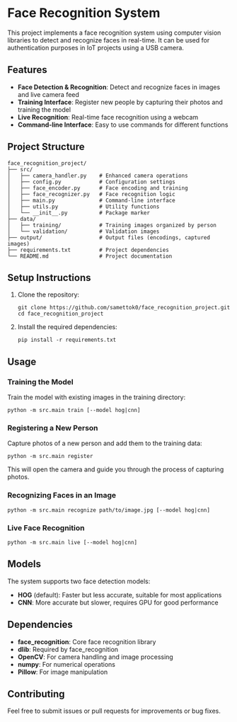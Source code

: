 # Face Recognition System

This project implements a face recognition system using computer vision libraries to detect and recognize faces in real-time. It can be used for authentication purposes in IoT projects using a USB camera.

## Features

- **Face Detection & Recognition**: Detect and recognize faces in images and live camera feed
- **Training Interface**: Register new people by capturing their photos and training the model
- **Live Recognition**: Real-time face recognition using a webcam
- **Command-line Interface**: Easy to use commands for different functions

## Project Structure

```
face_recognition_project/
├── src/
│   ├── camera_handler.py    # Enhanced camera operations
│   ├── config.py            # Configuration settings
│   ├── face_encoder.py      # Face encoding and training
│   ├── face_recognizer.py   # Face recognition logic
│   ├── main.py              # Command-line interface
│   ├── utils.py             # Utility functions
│   └── __init__.py          # Package marker
├── data/
│   ├── training/            # Training images organized by person
│   └── validation/          # Validation images
├── output/                  # Output files (encodings, captured images)
├── requirements.txt         # Project dependencies
└── README.md                # Project documentation
```

## Setup Instructions

1. Clone the repository:
   ```
   git clone https://github.com/samettok0/face_recognition_project.git
   cd face_recognition_project
   ```

2. Install the required dependencies:
   ```
   pip install -r requirements.txt
   ```

## Usage

### Training the Model

Train the model with existing images in the training directory:

```
python -m src.main train [--model hog|cnn]
```

### Registering a New Person

Capture photos of a new person and add them to the training data:

```
python -m src.main register
```

This will open the camera and guide you through the process of capturing photos.

### Recognizing Faces in an Image

```
python -m src.main recognize path/to/image.jpg [--model hog|cnn]
```

### Live Face Recognition

```
python -m src.main live [--model hog|cnn]
```

## Models

The system supports two face detection models:

- **HOG** (default): Faster but less accurate, suitable for most applications
- **CNN**: More accurate but slower, requires GPU for good performance

## Dependencies

- **face_recognition**: Core face recognition library
- **dlib**: Required by face_recognition
- **OpenCV**: For camera handling and image processing
- **numpy**: For numerical operations
- **Pillow**: For image manipulation

## Contributing

Feel free to submit issues or pull requests for improvements or bug fixes.
